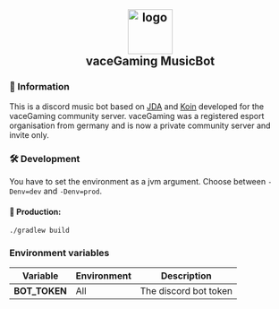 <h2 align="center">
  <img width="80" src="https://i.imgur.com/RflqQ0I.png" alt="logo"/><br>
  vaceGaming MusicBot
</h2>

### 🔮 Information

This is a discord music bot based on [JDA](https://github.com/DV8FromTheWorld/JDA) and [Koin](https://github.com/InsertKoinIO/koin) developed for the vaceGaming community server.
vaceGaming was a registered esport organisation from germany and is now a private community server and invite only.

### 🛠 Development

You have to set the environment as a jvm argument. Choose between ``-Denv=dev`` and ``-Denv=prod``.

#### 🧱 Production:

```
./gradlew build
```

### Environment variables

Variable | Environment | Description
-------- | ----------- | -----------
**BOT_TOKEN** | All | The discord bot token
